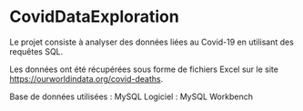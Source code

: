 # CovidDataExploration
Le projet consiste à analyser des données liées au Covid-19 en utilisant des requêtes SQL.

Les données ont été récupérées sous forme de fichiers Excel sur le site https://ourworldindata.org/covid-deaths.

Base de données utilisées : MySQL
Logiciel : MySQL Workbench 
